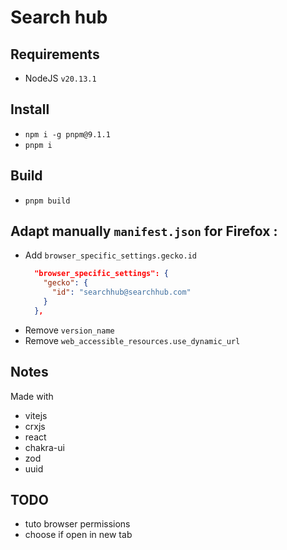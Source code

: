 # Search hub

## Requirements
- NodeJS `v20.13.1`

## Install
- `npm i -g pnpm@9.1.1`
- `pnpm i`

## Build
- `pnpm build`

## Adapt manually `manifest.json` for Firefox :
- Add `browser_specific_settings.gecko.id`
    ```json
      "browser_specific_settings": {
        "gecko": {
          "id": "searchhub@searchhub.com"
        }
      },
    ```
- Remove `version_name`
- Remove `web_accessible_resources.use_dynamic_url`

## Notes
Made with
- vitejs
- crxjs
- react
- chakra-ui
- zod
- uuid

## TODO
- tuto browser permissions
- choose if open in new tab
